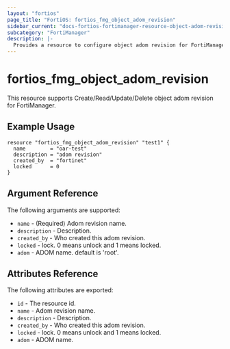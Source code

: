 ```yaml
---
layout: "fortios"
page_title: "FortiOS: fortios_fmg_object_adom_revision"
sidebar_current: "docs-fortios-fortimanager-resource-object-adom-revision"
subcategory: "FortiManager"
description: |-
  Provides a resource to configure object adom revision for FortiManager.
---
```


# fortios_fmg_object_adom_revision
This resource supports Create/Read/Update/Delete object adom revision for FortiManager.

## Example Usage
```hcl
resource "fortios_fmg_object_adom_revision" "test1" {
  name        = "oar-test"
  description = "adom revision"
  created_by  = "fortinet"
  locked      = 0
}
```

## Argument Reference
The following arguments are supported:

* `name` - (Required) Adom revision name.
* `description` - Description.
* `created_by` - Who created this adom revision.
* `locked` - lock. 0 means unlock and 1 means locked.
* `adom` - ADOM name. default is 'root'.

## Attributes Reference
The following attributes are exported:

* `id` - The resource id.
* `name` - Adom revision name.
* `description` - Description.
* `created_by` - Who created this adom revision.
* `locked` - lock. 0 means unlock and 1 means locked.
* `adom` - ADOM name.
